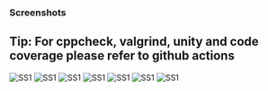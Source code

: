### Screenshots
## Tip: For cppcheck, valgrind, unity and code coverage please refer to github actions

![SS1](https://github.com/arc-arnob/LnT_Mini_Project/blob/main/6_ImagesAndVideos/Screenshot%20(516).png)
![SS1](https://github.com/arc-arnob/LnT_Mini_Project/blob/main/6_ImagesAndVideos/Screenshot%20(517).png)
![SS1](https://github.com/arc-arnob/LnT_Mini_Project/blob/main/6_ImagesAndVideos/Screenshot%20(518).png)
![SS1](https://github.com/arc-arnob/LnT_Mini_Project/blob/main/6_ImagesAndVideos/Screenshot%20(519).png)
![SS1](https://github.com/arc-arnob/LnT_Mini_Project/blob/main/6_ImagesAndVideos/Screenshot%20(520).png)
![SS1](https://github.com/arc-arnob/LnT_Mini_Project/blob/main/6_ImagesAndVideos/Screenshot%20(521).png)
![SS1](https://github.com/arc-arnob/LnT_Mini_Project/blob/main/6_ImagesAndVideos/Screenshot%20(522).png)

